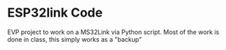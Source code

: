 # ESP32link Code
EVP project to work on a MS32Link via Python script. Most of the work is done in class, this simply works as a "backup"
